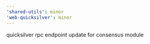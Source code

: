 ```yaml
---
'shared-utils': minor
'web-quicksilver': minor
---
```


quicksilver rpc endpoint update for consensus module
